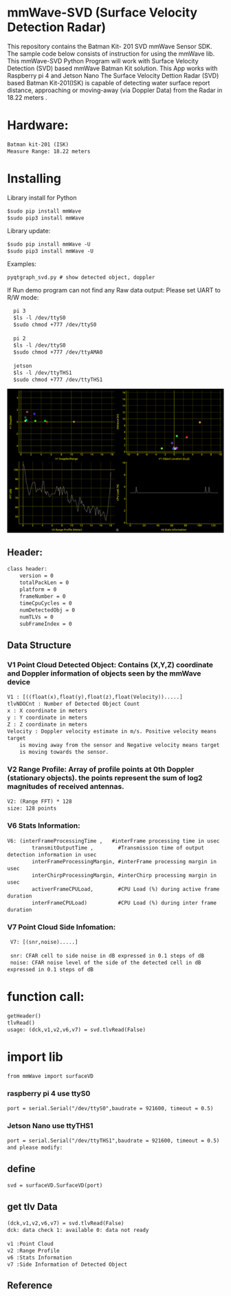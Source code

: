 # mmWave-SVD (Surface Velocity Detection Radar)
This repository contains the Batman Kit- 201 SVD mmWave Sensor SDK. 
The sample code below consists of instruction for using the mmWave lib.
This mmWave-SVD Python Program will work with Surface Velocity Detection (SVD) based mmWave Batman Kit solution.
This App works with Raspberry pi 4 and Jetson Nano
The Surface Velocity Dettion Radar (SVD) based Batman Kit-201(ISK)  is capable of detecting water surface report distance, approaching or moving-away 
(via Doppler Data) from the Radar in 18.22 meters .

# Hardware:
    Batman kit-201 (ISK)
    Measure Range: 18.22 meters
    
# Installing

Library install for Python

    $sudo pip install mmWave
    $sudo pip3 install mmWave

Library update:

    $sudo pip install mmWave -U
    $sudo pip3 install mmWave -U

Examples:

    pyqtgraph_svd.py # show detected object, doppler
    
If Run demo program can not find any Raw data output:
      Please set UART to R/W mode: 
      
      pi 3
      $ls -l /dev/ttyS0
      $sudo chmod +777 /dev/ttyS0
      
      pi 2 
      $ls -l /dev/ttyS0
      $sudo chmod +777 /dev/ttyAMA0
      
      jetson
      $ls -l /dev/ttyTHS1
      $sudo chmod +777 /dev/ttyTHS1
    
![MainMenu 1](https://github.com/bigheadG/imageDir/blob/master/svd.png)
    
## Header:

    class header:
        version = 0
        totalPackLen = 0
        platform = 0
        frameNumber = 0
        timeCpuCycles = 0
        numDetectedObj = 0
        numTLVs = 0
        subFrameIndex = 0

## Data Structure

### V1 Point Cloud Detected Object: Contains (X,Y,Z) coordinate and Doppler information of objects seen by the mmWave device
    
    V1 : [((float(x),float(y),float(z),float(Velocity)).....]
	tlvNDOCnt : Number of Detected Object Count
	x : X coordinate in meters
	y : Y coordinate in meters
	Z : Z coordinate in meters
	Velocity : Doppler velocity estimate in m/s. Positive velocity means target 
		is moving away from the sensor and Negative velocity means target 
		is moving towards the sensor.
	
	
### V2 Range Profile: Array of profile points at 0th Doppler (stationary objects). the points represent the sum of log2 magnitudes of received antennas.
    
	V2: (Range FFT) * 128
	size: 128 points  


### V6 Stats Information:

	V6: (interFrameProcessingTime ,   #interFrame processing time in usec
            transmitOutputTime ,        #Transmission time of output detection information in usec
            interFrameProcessingMargin, #interFrame processing margin in usec
            interChirpProcessingMargin, #interChirp processing margin in usec
            activerFrameCPULoad,        #CPU Load (%) during active frame duration
            interFrameCPULoad)          #CPU Load (%) during inter frame duration
	
		
### V7 Point Cloud Side Infomation:
    
     V7: [(snr,noise).....]
     
     snr: CFAR cell to side noise in dB expressed in 0.1 steps of dB
     noise: CFAR noise level of the side of the detected cell in dB expressed in 0.1 steps of dB
			
# function call:
	 
	getHeader()
	tlvRead()
	usage: (dck,v1,v2,v6,v7) = svd.tlvRead(False)
		    

# import lib

    from mmWave import surfaceVD

  ### raspberry pi 4 use ttyS0
    port = serial.Serial("/dev/ttyS0",baudrate = 921600, timeout = 0.5)

    
  ### Jetson Nano use ttyTHS1
  	port = serial.Serial("/dev/ttyTHS1",baudrate = 921600, timeout = 0.5)
	and please modify: 
	

## define

    svd = surfaceVD.SurfaceVD(port)

## get tlv Data

    (dck,v1,v2,v6,v7) = svd.tlvRead(False)
    dck: data check 1: available 0: data not ready

    v1 :Point Cloud
    v2 :Range Profile
    v6 :Stats Information
    v7 :Side Information of Detected Object

## Reference



